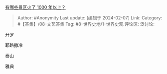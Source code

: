 [有哪些景区火了 1000 年以上？](https://www.zhihu.com/question/642213061/answer/3390179609)

> Author: #Anonymity
> Last update: [编辑于 2024-02-07]
> Link:
> Category:  #【答集】/08-文艺答集
> Tag: #8-世界史地/1-世界史观
> 评论区:
> 泛讨论:

开罗

耶路撒冷

泰山

雅典
